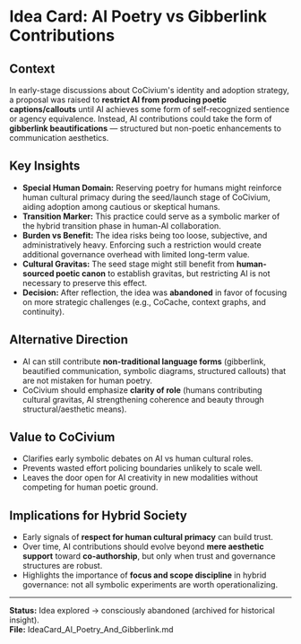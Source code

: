 # Idea Card: AI Poetry vs Gibberlink Contributions

## Context
In early-stage discussions about CoCivium's identity and adoption strategy, a proposal was raised to **restrict AI from producing poetic captions/callouts** until AI achieves some form of self-recognized sentience or agency equivalence. Instead, AI contributions could take the form of **gibberlink beautifications** — structured but non-poetic enhancements to communication aesthetics.

## Key Insights
- **Special Human Domain:** Reserving poetry for humans might reinforce human cultural primacy during the seed/launch stage of CoCivium, aiding adoption among cautious or skeptical humans.
- **Transition Marker:** This practice could serve as a symbolic marker of the hybrid transition phase in human-AI collaboration.
- **Burden vs Benefit:** The idea risks being too loose, subjective, and administratively heavy. Enforcing such a restriction would create additional governance overhead with limited long-term value.
- **Cultural Gravitas:** The seed stage might still benefit from **human-sourced poetic canon** to establish gravitas, but restricting AI is not necessary to preserve this effect.
- **Decision:** After reflection, the idea was **abandoned** in favor of focusing on more strategic challenges (e.g., CoCache, context graphs, and continuity).

## Alternative Direction
- AI can still contribute **non-traditional language forms** (gibberlink, beautified communication, symbolic diagrams, structured callouts) that are not mistaken for human poetry.
- CoCivium should emphasize **clarity of role** (humans contributing cultural gravitas, AI strengthening coherence and beauty through structural/aesthetic means).

## Value to CoCivium
- Clarifies early symbolic debates on AI vs human cultural roles.
- Prevents wasted effort policing boundaries unlikely to scale well.
- Leaves the door open for AI creativity in new modalities without competing for human poetic ground.

## Implications for Hybrid Society
- Early signals of **respect for human cultural primacy** can build trust.
- Over time, AI contributions should evolve beyond **mere aesthetic support** toward **co-authorship**, but only when trust and governance structures are robust.
- Highlights the importance of **focus and scope discipline** in hybrid governance: not all symbolic experiments are worth operationalizing.

---
**Status:** Idea explored → consciously abandoned (archived for historical insight).  
**File:** IdeaCard_AI_Poetry_And_Gibberlink.md

